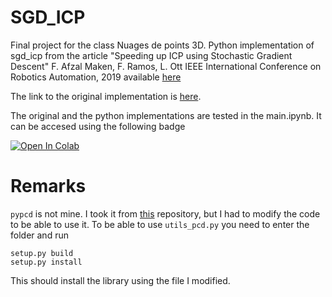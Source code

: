 # SGD_ICP
Final project for the class Nuages de points 3D. Python implementation of sgd_icp from the article "Speeding up ICP using Stochastic Gradient Descent" F. Afzal Maken, F. Ramos, L. Ott IEEE International Conference on Robotics Automation, 2019 available [here](https://arxiv.org/abs/1907.09133)

The link to the original implementation is [here](https://bitbucket.org/fafz/sgd_icp/src/master/).  

The original and the python implementations are tested in the main.ipynb. It can be accesed using the following badge

[![Open In Colab](https://colab.research.google.com/assets/colab-badge.svg)](https://github.com/lucasgneccoh/SGD_ICP/blob/main/main.ipynb)


# Remarks

`pypcd` is not mine. I took it from [this](https://github.com/dimatura/pypcd) repository, but I had to modify the code to be able to use it.
To be able to use `utils_pcd.py` you need to enter the folder and run 

```
setup.py build
setup.py install
```

This should install the library using the file I modified.
